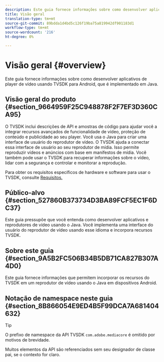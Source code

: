 ```yaml
---
description: Este guia fornece informações sobre como desenvolver aplicativos de player de vídeo usando TVSDK para Android, que é implementado em Java.
title: Visão geral
translation-type: tm+mt
source-git-commit: 89bdda1d4bd5c126f19ba75a819942df901183d1
workflow-type: tm+mt
source-wordcount: '216'
ht-degree: 0%

---
```



# Visão geral {#overview}

Este guia fornece informações sobre como desenvolver aplicativos de player de vídeo usando TVSDK para Android, que é implementado em Java.

## Visão geral do produto {#section_9664959F25C948878F2F7EF3D360CA95}

O TVSDK inclui descrições de API e amostras de código para ajudar você a integrar recursos avançados de funcionalidade de vídeo, proteção de conteúdo e publicidade ao seu player. Você usa o Java para criar uma interface de usuário do reprodutor de vídeo. O TVSDK ajuda a conectar essa interface de usuário ao seu reprodutor de mídia. Isso permite reproduzir vídeos e anúncios com base em manifestos de mídia. Você também pode usar o TVSDK para recuperar informações sobre o vídeo, lidar com a segurança e controlar e monitorar a reprodução.

Para obter os requisitos específicos de hardware e software para usar o TVSDK, consulte [Requisitos.](../../android-1.4-introduction/overview-prod-audience-guide/android-1.4-requirements.md)

## Público-alvo {#section_527860B373734D3BA89FCF5EC1F6DC37}

Este guia pressupõe que você entenda como desenvolver aplicativos e reprodutores de vídeo usando o Java. Você implementa uma interface do usuário do reprodutor de vídeo usando esse idioma e incorpora recursos TVSDK.

## Sobre este guia {#section_9A5B2FC506B34B5DB71CA827B307A4D0}

Este guia fornece informações que permitem incorporar os recursos do TVSDK em um reprodutor de vídeo usando o Java em dispositivos Android.

## Notação de namespace neste guia {#section_8B866054E9ED4B5F99DCA7A681404632}

>[!TIP]
>
>O prefixo de namespace da API TVSDK `com.adobe.mediacore` é omitido por motivos de brevidade.
>
>Muitos elementos da API são referenciados sem seu designador de classe pai, se o contexto for claro.

